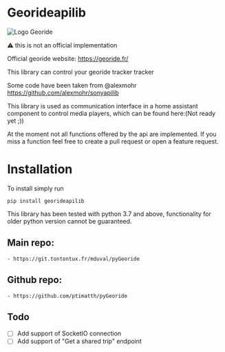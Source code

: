 # Georideapilib
![Logo Georide](georide-logo.png)

⚠️ this is not an official implementation

Official georide website: https://georide.fr/

This library can control your georide tracker tracker


Some code have been taken from @alexmohr https://github.com/alexmohr/sonyapilib

This library is used as communication interface in a home assistant component to control media players, which can be found here:(Not ready yet ;))

At the moment not all functions offered by the api are implemented. If you miss a function feel free to create a pull request or open a feature request.

# Installation
To install simply run
```
pip install georideapilib
```

This library has been tested with python 3.7 and above, functionality for older python version cannot be guaranteed.

## Main repo:
	- https://git.tontontux.fr/mduval/pyGeoride
## Github repo:
 	- https://github.com/ptimatth/pyGeoride

## Todo
- [ ] Add support of SocketIO connection
- [ ] Add support of "Get a shared trip" endpoint
